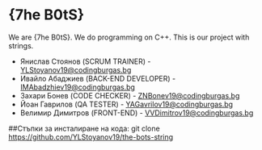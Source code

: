 # {7he B0tS}
We are {7he B0tS}. We do programming on C++. This is our project with strings.

* Янислав Стоянов (SCRUM TRAINER) - YLStoyanov19@codingburgas.bg
* Ивайло Абаджиев (BACK-END DEVELOPER) - IMAbadzhiev19@codingburgas.bg
* Захари Бонев (CODE CHECKER) - ZNBonev19@codingburgas.bg
* Йоан Гаврилов (QA TESTER) - YAGavrilov19@codingburgas.bg
* Велимир Димитров (FRONT-END) - VVDimitrov19@codingburgas.bg

##Стъпки за инсталиране на кода: git clone https://github.com/YLStoyanov19/the-bots-string

